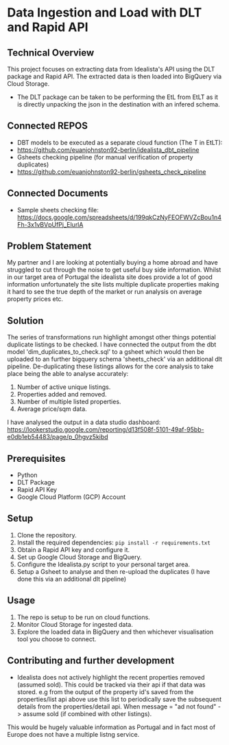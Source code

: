 # Data Ingestion and Load with DLT and Rapid API

## Technical Overview
This project focuses on extracting data from Idealista's API using the DLT package and Rapid API. The extracted data is then loaded into BigQuery via Cloud Storage.

- The DLT package can be taken to be performing the EtL from EtLT as it is directly unpacking the json in the destination with an infered schema.

## Connected REPOS
- DBT models to be executed as a separate cloud function (The T in EtLT):
- https://github.com/euanjohnston92-berlin/idealista_dbt_pipeline
- Gsheets checking pipeline (for manual verification of property duplicates)
- https://github.com/euanjohnston92-berlin/gsheets_check_pipeline

## Connected Documents
- Sample sheets checking file:
https://docs.google.com/spreadsheets/d/199qkCzNyFEOFWVZcBou1n4Fh-3x1vBVpUfPj_ElurlA

## Problem Statement
My partner and I are looking at potentially buying a home abroad and have struggled to cut through the noise to get useful buy side information. Whilst in our target area of Portugal the idealista site does provide a lot of good information unfortunately the site lists multiple duplicate properties making it hard to see the true depth of the market or run analysis on average property prices etc. 

## Solution
The series of transformations run highlight amongst other things potential duplicate listings to be checked. I have connected the output from the dbt model 'dim_duplicates_to_check.sql' to a gsheet which would then be uploaded to an further bigquery schema 'sheets_check' via an additional dlt pipeline. De-duplicating these listings allows for the core analysis to take place being the able to analyse accurately: 
1. Number of active unique listings.
2. Properties added and removed.
3. Number of multiple listed properties. 
4. Average price/sqm data.

I have analysed the output in a data studio dashboard:
https://lookerstudio.google.com/reporting/d13f508f-5101-49af-95bb-e0db1eb54483/page/p_0hgvz5kibd  

## Prerequisites
- Python
- DLT Package
- Rapid API Key
- Google Cloud Platform (GCP) Account

## Setup
1. Clone the repository.
2. Install the required dependencies: `pip install -r requirements.txt`
3. Obtain a Rapid API key and configure it.
4. Set up Google Cloud Storage and BigQuery.
5. Configure the Idealista.py script to your personal target area.
6. Setup a Gsheet to analyse and then re-upload the duplicates (I have done this via an additional dlt pipeline)

## Usage
1. The repo is setup to be run on cloud functions. 
2. Monitor Cloud Storage for ingested data.
3. Explore the loaded data in BigQuery and then whichever visualisation tool you choose to connect.

## Contributing and further development

- Idealista does not actively highlight the recent properties removed (assumed sold). This could be tracked via their api if that data was stored.
e.g from the output of the property id's saved from the properties/list api above use this list to periodically save the subsequent details from the properties/detail api. When message = "ad not found" -> assume sold (if combined with other listings).

This would be hugely valuable information as Portugal and in fact most of Europe does not have a multiple listng service.